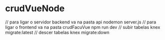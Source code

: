 # crudVueNode

// para ligar o servidor backend va na pasta api
    nodemon server.js
// para ligar o frontend va na pasta crudFacuVue
    npm run dev
// subir tabelas
    knex migrate:latest
// descer tabelas
    knex migrate:down
